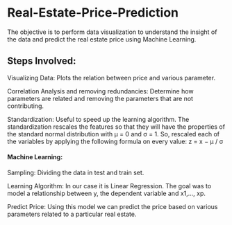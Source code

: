 # Real-Estate-Price-Prediction
The objective is to perform data visualization to understand the insight of the data and predict the real estate price using Machine Learning.

## Steps Involved:
Visualizing Data: Plots the relation between price and various parameter.

Correlation Analysis and removing redundancies: Determine how parameters are related and removing the parameters that are not contributing.

Standardization: Useful to speed up the learning algorithm. The standardization rescales the features so that they will have the properties of the standard normal distribution with μ = 0 and σ = 1. So, rescaled each of the variables by applying the following formula on every value:
                                                                  z = x − μ / σ

#### Machine Learning:
Sampling: Dividing the data in test and train set.

Learning Algorithm: In our case it is Linear Regression. The goal was to model a relationship between y, the dependent variable and x1,..., xp.

Predict Price: Using this model we can predict the price based on various parameters related to a particular real estate.
